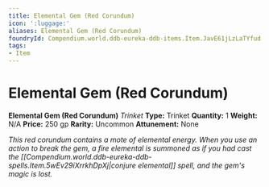 ```yaml
---
title: Elemental Gem (Red Corundum)
icon: ':luggage:'
aliases: Elemental Gem (Red Corundum)
foundryId: Compendium.world.ddb-eureka-ddb-items.Item.JavE61jLzLaTYfud
tags:
- Item
---
```


# Elemental Gem (Red Corundum)

**Elemental Gem (Red Corundum)**
_Trinket_
**Type:** Trinket
**Quantity:** 1
**Weight:** N/A
**Price:** 250 gp
**Rarity:** Uncommon
**Attunement:** None

*This red corundum contains a mote of elemental energy. When you use an action to break the gem, a fire elemental is summoned as if you had cast the [[Compendium.world.ddb-eureka-ddb-spells.Item.5wEv29iXrrkhDpXj|conjure elemental]] spell, and the gem's magic is lost.*